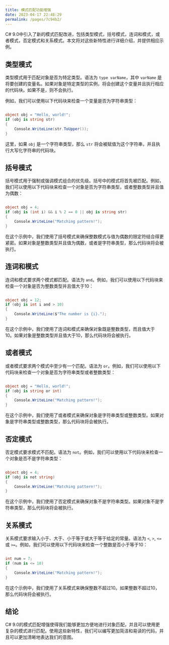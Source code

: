 ```yaml
---
title: 模式匹配功能增强
date: 2023-04-17 22:48:29
permalink: /pages/7c94b2/
---
```


C# 9.0中引入了新的模式匹配改进，包括类型模式，括号模式，连词和模式，或者模式，否定模式和关系模式。本文将对这些新特性进行详细介绍，并提供相应示例。
## 类型模式

类型模式用于匹配对象是否为特定类型。语法为 `type varName`，其中 `varName` 是将要创建的变量名。如果对象是特定类型的实例，将会创建这个变量并且执行相应的代码块。如果不是，则不会执行。

例如，我们可以使用以下代码块来检查一个变量是否为字符串类型：

```csharp

object obj = "Hello, world!";
if (obj is string str)
{
    Console.WriteLine(str.ToUpper());
}
```



这里，如果 `obj` 是一个字符串类型，那么 `str` 将会被赋值为这个字符串，并且执行大写化字符串的代码块。
## 括号模式

括号模式用于强制或强调模式组合的优先级。括号中的模式将首先被匹配。例如，我们可以使用以下代码块来检查一个对象是否为字符串类型，或者整数类型并且值为偶数：

```csharp

object obj = 4;
if (obj is (int i) && i % 2 == 0 || obj is string str)
{
    Console.WriteLine("Matching pattern!");
}
```



在这个示例中，我们使用了括号模式来确保整数模式与值为偶数的限定符结合得更紧密。如果对象是整数类型并且值为偶数，或者是字符串类型，那么代码块将会被执行。
## 连词和模式

连词和模式要求两个模式都匹配。语法为 `and`。例如，我们可以使用以下代码块来检查一个对象是否为整数类型并且值大于10：

```csharp

object obj = 12;
if (obj is int i and > 10)
{
    Console.WriteLine($"The number is {i}.");
}
```



在这个示例中，我们使用了连词和模式来确保对象既是整数类型，而且值大于10。如果对象是整数类型并且值大于10，那么代码块将会被执行。
## 或者模式

或者模式要求两个模式中至少有一个匹配。语法为 `or`。例如，我们可以使用以下代码块来检查一个对象是否为字符串类型或者整数类型：

```csharp

object obj = "Hello, world!";
if (obj is string or int)
{
    Console.WriteLine("Matching pattern!");
}
```



在这个示例中，我们使用了或者模式来确保对象是字符串类型或整数类型。如果对象是字符串类型或整数类型，那么代码块将会被执行。
## 否定模式

否定模式要求模式不匹配。语法为 `not`。例如，我们可以使用以下代码块来检查一个对象是否不是字符串类型：

```csharp

object obj = 4;
if (obj is not string)
{
    Console.WriteLine("Matching pattern!");
}
```



在这个示例中，我们使用了否定模式来确保对象不是字符串类型。如果对象不是字符串类型，那么代码块将会被执行。
## 关系模式

关系模式要求输入小于、大于、小于等于或大于等于给定的常量。语法为 `<`, `>`, `<=` 或 `>=`。例如，我们可以使用以下代码块来检查一个整数是否小于等于10：

```csharp

int num = 7;
if (num is <= 10)
{
    Console.WriteLine("Matching pattern!");
}
```



在这个示例中，我们使用了关系模式来确保整数不超过10。如果整数不超过10，那么代码块将会被执行。
## 结论

C# 9.0的模式匹配增强使得我们能够更加方便地进行对象匹配，并且可以使用更复杂的模式进行匹配。使用这些新特性，我们可以编写更加简洁和易读的代码，并且可以更加清晰地表达我们的意图。

